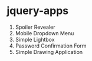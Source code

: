 # jquery-apps
1. Spoiler Revealer
2. Mobile Dropdown Menu
3. Simple Lightbox
4. Password Confirmation Form
5. Simple Drawing Application